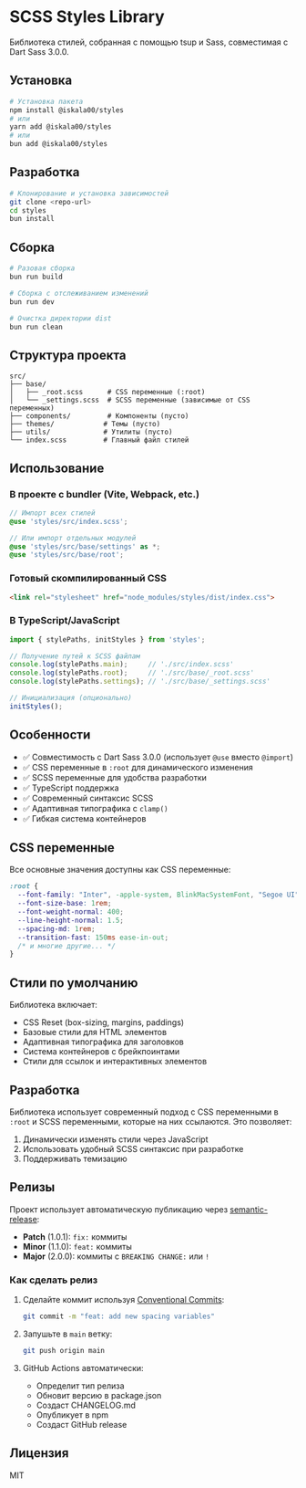 # SCSS Styles Library

Библиотека стилей, собранная с помощью tsup и Sass, совместимая с Dart Sass 3.0.0.

## Установка

```bash
# Установка пакета
npm install @iskala00/styles
# или
yarn add @iskala00/styles
# или
bun add @iskala00/styles
```

## Разработка

```bash
# Клонирование и установка зависимостей
git clone <repo-url>
cd styles
bun install
```

## Сборка

```bash
# Разовая сборка
bun run build

# Сборка с отслеживанием изменений
bun run dev

# Очистка директории dist
bun run clean
```

## Структура проекта

```
src/
├── base/
│   ├── _root.scss      # CSS переменные (:root)
│   └── _settings.scss  # SCSS переменные (зависимые от CSS переменных)
├── components/         # Компоненты (пусто)
├── themes/            # Темы (пусто)  
├── utils/             # Утилиты (пусто)
└── index.scss         # Главный файл стилей
```

## Использование

### В проекте с bundler (Vite, Webpack, etc.)

```scss
// Импорт всех стилей
@use 'styles/src/index.scss';

// Или импорт отдельных модулей
@use 'styles/src/base/settings' as *;
@use 'styles/src/base/root';
```

### Готовый скомпилированный CSS

```html
<link rel="stylesheet" href="node_modules/styles/dist/index.css">
```

### В TypeScript/JavaScript

```typescript
import { stylePaths, initStyles } from 'styles';

// Получение путей к SCSS файлам
console.log(stylePaths.main);     // './src/index.scss'
console.log(stylePaths.root);     // './src/base/_root.scss'  
console.log(stylePaths.settings); // './src/base/_settings.scss'

// Инициализация (опционально)
initStyles();
```

## Особенности

- ✅ Совместимость с Dart Sass 3.0.0 (использует `@use` вместо `@import`)
- ✅ CSS переменные в `:root` для динамического изменения
- ✅ SCSS переменные для удобства разработки
- ✅ TypeScript поддержка
- ✅ Современный синтаксис SCSS
- ✅ Адаптивная типографика с `clamp()`
- ✅ Гибкая система контейнеров

## CSS переменные

Все основные значения доступны как CSS переменные:

```css
:root {
  --font-family: "Inter", -apple-system, BlinkMacSystemFont, "Segoe UI", sans-serif;
  --font-size-base: 1rem;
  --font-weight-normal: 400;
  --line-height-normal: 1.5;
  --spacing-md: 1rem;
  --transition-fast: 150ms ease-in-out;
  /* и многие другие... */
}
```

## Стили по умолчанию

Библиотека включает:

- CSS Reset (box-sizing, margins, paddings)
- Базовые стили для HTML элементов
- Адаптивная типографика для заголовков
- Система контейнеров с брейкпоинтами
- Стили для ссылок и интерактивных элементов

## Разработка

Библиотека использует современный подход с CSS переменными в `:root` и SCSS переменными, которые на них ссылаются. Это позволяет:

1. Динамически изменять стили через JavaScript
2. Использовать удобный SCSS синтаксис при разработке
3. Поддерживать темизацию

## Релизы

Проект использует автоматическую публикацию через [semantic-release](https://github.com/semantic-release/semantic-release):

- **Patch** (1.0.1): `fix:` коммиты
- **Minor** (1.1.0): `feat:` коммиты  
- **Major** (2.0.0): коммиты с `BREAKING CHANGE:` или `!`

### Как сделать релиз

1. Сделайте коммит используя [Conventional Commits](https://www.conventionalcommits.org/):
   ```bash
   git commit -m "feat: add new spacing variables"
   ```

2. Запушьте в `main` ветку:
   ```bash
   git push origin main
   ```

3. GitHub Actions автоматически:
   - Определит тип релиза
   - Обновит версию в package.json
   - Создаст CHANGELOG.md
   - Опубликует в npm
   - Создаст GitHub release

## Лицензия

MIT